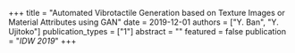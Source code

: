 +++
title = "Automated Vibrotactile Generation based on Texture Images or Material Attributes using GAN"
date = 2019-12-01
authors = ["Y. Ban", "Y. Ujitoko"]
publication_types = ["1"]
abstract = ""
featured = false
publication = "*IDW 2019*"
+++

